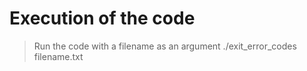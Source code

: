 # Execution of the code
> Run the code with a filename as an argument
> ./exit_error_codes filename.txt
